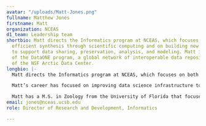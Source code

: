```yaml
---
avatar: "/uploads/Matt-Jones.png"
fullname: Matthew Jones
firstname: Matt
organization: NCEAS
d1_team: Leadership team
shortbio: Matt directs the Informatics program at NCEAS, which focuses on both supporting
  efficient synthesis through scientific computing and on building new advanced infrastructure
  to support data sharing, preservation, analysis, and modeling. Matt is the Director
  of the DataONE program, a global network of interoperable data repositories, and
  of the NSF Arctic Data Center.
longbio: |-
  Matt directs the Informatics program at NCEAS, which focuses on both supporting efficient synthesis through scientific computing and on building new advanced infrastructure to support data sharing, preservation, analysis, and modeling. Matt is the Director of the DataONE program, a global network of interoperable data repositories, and of the NSF Arctic Data Center. In addition to data infrastructure work at NCEAS, Matt also helps to build the NCEAS Learning Hub through an emphasis on data science and reproducible research teaching.

  Matt’s career has focused on improving data science infrastructure to support cross-disciplinary and synthetic science, principally through the development of open source software for data repositories, metadata systems, and reproducible analysis and modeling.

  Matt has a M.S. in Zoology from the University of Florida that focused on the ecology of plant-animal interactions, and a B.A. from Dartmouth College.
email: jones@nceas.ucsb.edu
role: Director of Research and Development, Informatics

---
```

